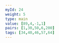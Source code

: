 ```yaml
---
myId: 24
weight: 5
type: main
value: [89,4,-1,1]
pairs: [1,30,50,6,200]
tags: [34,40,46,57,64]
---
```

